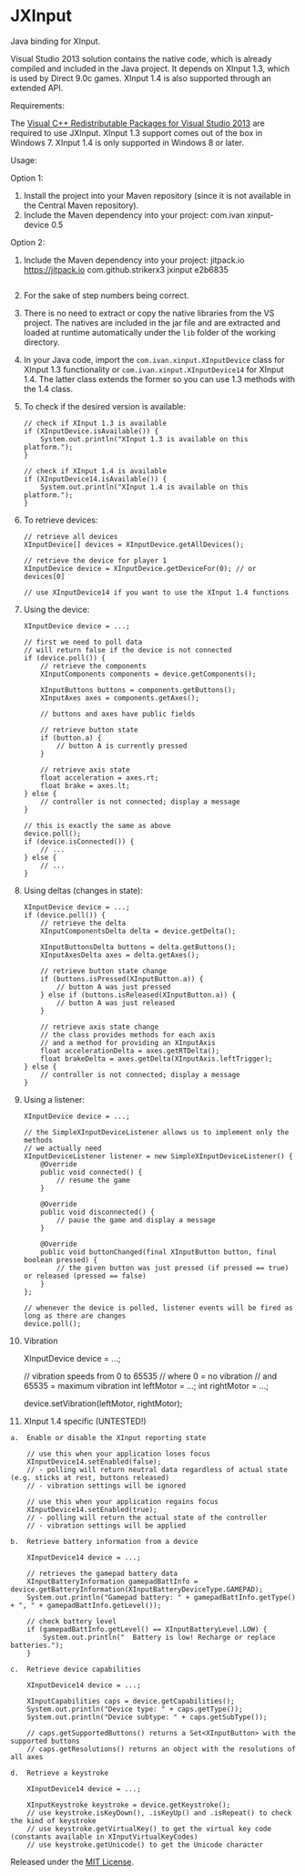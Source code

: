 JXInput
=======

Java binding for XInput.

Visual Studio 2013 solution contains the native code, which is already compiled and included in the Java project. It depends on XInput 1.3, which is used by Direct 9.0c games. XInput 1.4 is also supported through an extended API.

Requirements:

The [Visual C++ Redistributable Packages for Visual Studio 2013](https://www.microsoft.com/en-us/download/details.aspx?id=40784) are required to use JXInput. XInput 1.3 support comes out of the box in Windows 7. XInput 1.4 is only supported in Windows 8 or later.

Usage:

Option 1:
 
1.  Install the project into your Maven repository (since it is not available in the Central Maven repository).
2.  Include the Maven dependency into your project:
	<dependency>
		<groupId>com.ivan</groupId>
		<artifactId>xinput-device</artifactId>
		<version>0.5</version>
	</dependency>

Option 2:

1.  Include the Maven dependency into your project:
	<repositories>
		<repository>
			<id>jitpack.io</id>           <!-- JitPack allows gitgub repos to be used as maven repos -->
			<url>https://jitpack.io</url> <!-- For documentation: https://jitpack.io/ -->
        	    </repository>
        </repositories>
        <dependencies>
            <dependency>
                <groupId>com.github.strikerx3</groupId>
                <artifactId>jxinput</artifactId>
                <version>e2b6835</version>
            </dependency>
        </dependencies>
<pre></code></pre>
2. For the sake of step numbers being correct.

3.  There is no need to extract or copy the native libraries from the VS project. The natives are included in the jar file and are extracted and loaded at runtime automatically under the `lib` folder of the working directory.
4.  In your Java code, import the `com.ivan.xinput.XInputDevice` class for XInput 1.3 functionality or `com.ivan.xinput.XInputDevice14` for XInput 1.4. The latter class extends the former so you can use 1.3 methods with the 1.4 class.
5.  To check if the desired version is available:

		// check if XInput 1.3 is available
		if (XInputDevice.isAvailable()) {
			System.out.println("XInput 1.3 is available on this platform.");
		}

		// check if XInput 1.4 is available
		if (XInputDevice14.isAvailable()) {
			System.out.println("XInput 1.4 is available on this platform.");
		}

6.  To retrieve devices:

        // retrieve all devices
        XInputDevice[] devices = XInputDevice.getAllDevices();
        
        // retrieve the device for player 1
        XInputDevice device = XInputDevice.getDeviceFor(0); // or devices[0]

        // use XInputDevice14 if you want to use the XInput 1.4 functions
        
7.  Using the device:

        XInputDevice device = ...;
        
        // first we need to poll data
        // will return false if the device is not connected
        if (device.poll()) {
            // retrieve the components
            XInputComponents components = device.getComponents();
            
            XInputButtons buttons = components.getButtons();
            XInputAxes axes = components.getAxes();
            
            // buttons and axes have public fields
            
            // retrieve button state
            if (button.a) {
                // button A is currently pressed
            }
            
            // retrieve axis state
            float acceleration = axes.rt;
            float brake = axes.lt;
        } else {
            // controller is not connected; display a message
        }
        
        // this is exactly the same as above
        device.poll();
        if (device.isConnected()) {
            // ...
        } else {
            // ...
        }

8.  Using deltas (changes in state):

        XInputDevice device = ...;
        if (device.poll()) {
            // retrieve the delta
            XInputComponentsDelta delta = device.getDelta();
            
            XInputButtonsDelta buttons = delta.getButtons();
            XInputAxesDelta axes = delta.getAxes();
            
            // retrieve button state change
            if (buttons.isPressed(XInputButton.a)) {
                // button A was just pressed
            } else if (buttons.isReleased(XInputButton.a)) {
                // button A was just released
            }
            
            // retrieve axis state change
            // the class provides methods for each axis
            // and a method for providing an XInputAxis
            float accelerationDelta = axes.getRTDelta();
            float brakeDelta = axes.getDelta(XInputAxis.leftTrigger);
        } else {
            // controller is not connected; display a message
        }

9.  Using a listener:

        XInputDevice device = ...;
        
        // the SimpleXInputDeviceListener allows us to implement only the methods
        // we actually need
        XInputDeviceListener listener = new SimpleXInputDeviceListener() {
            @Override
            public void connected() {
                // resume the game
            }
            
            @Override
            public void disconnected() {
                // pause the game and display a message
            }
            
            @Override
            public void buttonChanged(final XInputButton button, final boolean pressed) {
                // the given button was just pressed (if pressed == true) or released (pressed == false)
            }
        };
        
        // whenever the device is polled, listener events will be fired as long as there are changes
        device.poll();

10.  Vibration

		XInputDevice device = ...;

		// vibration speeds from 0 to 65535
		//   where 0 = no vibration
		//   and 65535 = maximum vibration
		int leftMotor = ...;
		int rightMotor = ...;

		device.setVibration(leftMotor, rightMotor);

11.  XInput 1.4 specific (UNTESTED!)

	a.  Enable or disable the XInput reporting state

		// use this when your application loses focus
		XInputDevice14.setEnabled(false);
		// - polling will return neutral data regardless of actual state (e.g. sticks at rest, buttons released)
		// - vibration settings will be ignored
		
		// use this when your application regains focus
		XInputDevice14.setEnabled(true);
		// - polling will return the actual state of the controller
		// - vibration settings will be applied
		
	b.  Retrieve battery information from a device

		XInputDevice14 device = ...;

		// retrieves the gamepad battery data
        XInputBatteryInformation gamepadBattInfo = device.getBatteryInformation(XInputBatteryDeviceType.GAMEPAD);
        System.out.println("Gamepad battery: " + gamepadBattInfo.getType() + ", " + gamepadBattInfo.getLevel());

        // check battery level
        if (gamepadBattInfo.getLevel() == XInputBatteryLevel.LOW) {
            System.out.println("  Battery is low! Recharge or replace batteries.");
        }

    c.  Retrieve device capabilities

    	XInputDevice14 device = ...;

        XInputCapabilities caps = device.getCapabilities();
        System.out.println("Device type: " + caps.getType());
        System.out.println("Device subtype: " + caps.getSubType());

        // caps.getSupportedButtons() returns a Set<XInputButton> with the supported buttons
        // caps.getResolutions() returns an object with the resolutions of all axes

    d.  Retrieve a keystroke

    	XInputDevice14 device = ...;

    	XInputKeystroke keystroke = device.getKeystroke();
    	// use keystroke.isKeyDown(), .isKeyUp() and .isRepeat() to check the kind of keystroke
    	// use keystroke.getVirtualKey() to get the virtual key code (constants available in XInputVirtualKeyCodes)
    	// use keystroke.getUnicode() to get the Unicode character

Released under the [MIT License](http://opensource.org/licenses/MIT).
